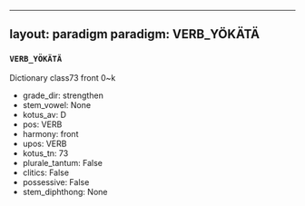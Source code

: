 
---
layout: paradigm
paradigm: VERB_YÖKÄTÄ
---
### ` VERB_YÖKÄTÄ `

Dictionary class73 front 0~k
* grade_dir: strengthen
* stem_vowel: None
* kotus_av: D
* pos: VERB
* harmony: front
* upos: VERB
* kotus_tn: 73
* plurale_tantum: False
* clitics: False
* possessive: False
* stem_diphthong: None
